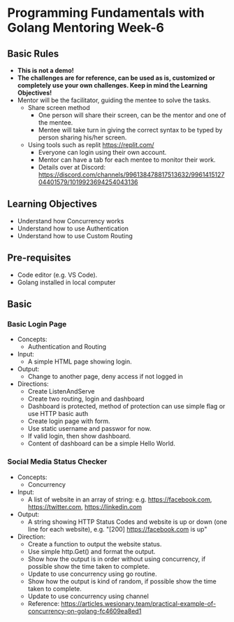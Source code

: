 # Programming Fundamentals with Golang Mentoring Week-6

## Basic Rules

- **This is not a demo!**
- **The challenges are for reference, can be used as is, customized or completely use your own challenges. Keep in mind the Learning Objectives!**
- Mentor will be the facilitator, guiding the mentee to solve the tasks.
  - Share screen method
    - One person will share their screen, can be the mentor and one of the mentee.
    - Mentee will take turn in giving the correct syntax to be typed by person sharing his/her screen.
  - Using tools such as replit <https://replit.com/>
    - Everyone can login using their own account.
    - Mentor can have a tab for each mentee to monitor their work.
    - Details over at Discord: <https://discord.com/channels/996138478817513632/996141512704401579/1019923694254043136>

## Learning Objectives

- Understand how Concurrency works
- Understand how to use Authentication
- Understand how to use Custom Routing

## Pre-requisites

- Code editor (e.g. VS Code).
- Golang installed in local computer

## Basic

### Basic Login Page

- Concepts:
  - Authentication and Routing
- Input:
  - A simple HTML page showing login.
- Output:
  - Change to another page, deny access if not logged in
- Directions:
  - Create ListenAndServe
  - Create two routing, login and dashboard
  - Dashboard is protected, method of protection can use simple flag or use HTTP basic auth
  - Create login page with form.
  - Use static username and passwor for now.
  - If valid login, then show dashboard.
  - Content of dashboard can be a simple Hello World.

### Social Media Status Checker

- Concepts:
  - Concurrency
- Input:
  - A list of website in an array of string: e.g. <https://facebook.com>, <https://twitter.com>, <https://linkedin.com>
- Output:
  - A string showing HTTP Status Codes and website is up or down (one line for each website), e.g. "[200] <https://facebook.com> is up"
- Direction:
  - Create a function to output the website status.
  - Use simple http.Get() and format the output.
  - Show how the output is in order without using concurrency, if possible show the time taken to complete.
  - Update to use concurrency using go routine.
  - Show how the output is kind of random, if possible show the time taken to complete.
  - Update to use concurrency using channel
  - Reference: <https://articles.wesionary.team/practical-example-of-concurrency-on-golang-fc4609ea8ed1>
